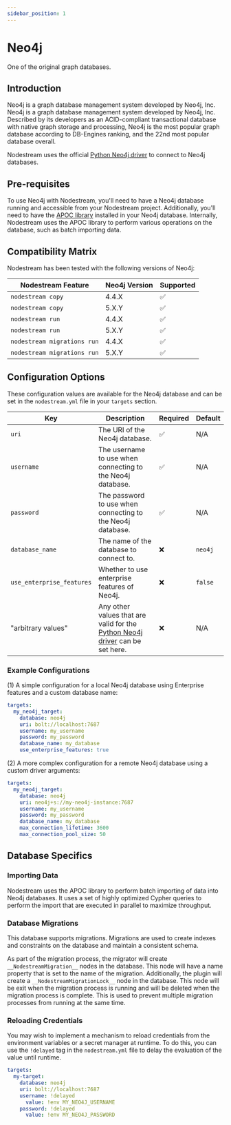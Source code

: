 ```yaml
---
sidebar_position: 1
---
```


# Neo4j
One of the original graph databases.

## Introduction

Neo4j is a graph database management system developed by Neo4j, Inc. 
Neo4j is a graph database management system developed by Neo4j, Inc. 
Described by its developers as an ACID-compliant transactional database with native graph storage and processing, Neo4j is the most popular graph database according to DB-Engines ranking, and the 22nd most popular database overall.

Nodestream uses the official [Python Neo4j driver](https://neo4j.com/docs/getting-started/languages-guides/neo4j-python/) to connect to Neo4j databases. 

## Pre-requisites

To use Neo4j with Nodestream, you'll need to have a Neo4j database running and accessible from your Nodestream project.
Additionally, you'll need to have the [APOC library](https://neo4j.com/labs/apoc/) installed in your Neo4j database.
Internally, Nodestream uses the APOC library to perform various operations on the database, such as batch importing data.

## Compatibility Matrix

Nodestream has been tested with the following versions of Neo4j:

| Nodestream Feature          | Neo4j Version | Supported |
| --------------------------- | ------------- | --------- |
| `nodestream copy`           | 4.4.X         | ✅         |
| `nodestream copy`           | 5.X.Y         | ✅         |
| `nodestream run`            | 4.4.X         | ✅         |
| `nodestream run`            | 5.X.Y         | ✅         |
| `nodestream migrations run` | 4.4.X         | ✅         |
| `nodestream migrations run` | 5.X.Y         | ✅         |

## Configuration Options

These configuration values are available for the Neo4j database and can be set in the `nodestream.yml` file in your `targets` section.

| Key                       | Description                                                                                                                                           | Required | Default |
| ------------------------- | ----------------------------------------------------------------------------------------------------------------------------------------------------- | -------- | ------- |
| `uri`                     | The URI of the Neo4j database.                                                                                                                        | ✅        | N/A     |
| `username`                | The username to use when connecting to the Neo4j database.                                                                                            | ✅        | N/A     |
| `password`                | The password to use when connecting to the Neo4j database.                                                                                            | ✅        | N/A     |
| `database_name`           | The name of the database to connect to.                                                                                                               | ❌        | `neo4j` |
| `use_enterprise_features` | Whether to use enterprise features of Neo4j.                                                                                                          | ❌        | `false` |
| "arbitrary values"        | Any other values that are valid for the [Python Neo4j driver](https://neo4j.com/docs/getting-started/languages-guides/neo4j-python/) can be set here. | ❌        | N/A  |

### Example Configurations


(1) A simple configuration for a local Neo4j database using Enterprise features and a custom database name:
```yaml
targets:
  my_neo4j_target:
    database: neo4j
    uri: bolt://localhost:7687
    username: my_username
    password: my_password
    database_name: my_database
    use_enterprise_features: true
```

(2) A more complex configuration for a remote Neo4j database using a custom driver arguments:
```yaml
targets:
  my_neo4j_target:
    database: neo4j
    uri: neo4j+s://my-neo4j-instance:7687
    username: my_username
    password: my_password
    database_name: my_database
    max_connection_lifetime: 3600
    max_connection_pool_size: 50
```

## Database Specifics

### Importing Data

Nodestream uses the APOC library to perform batch importing of data into Neo4j databases.
It uses a set of highly optimized Cypher queries to perform the import that are executed in parallel to maximize throughput.

### Database Migrations

This database supports migrations. 
Migrations are used to create indexes and constraints on the database and maintain a consistent schema.

As part of the migration process, the migrator will create `__NodestreamMigration__` nodes in the database. 
This node will have a name property that is set to the name of the migration.
Additionally, the plugin will create a `__NodestreamMigrationLock__` node in the database. 
This node will be exit when the migration process is running and will be deleted when the migration process is complete. 
This is used to prevent multiple migration processes from running at the same time.

### Reloading Credentials

You may wish to implement a mechanism to reload credentials from the environment variables or a secret manager at runtime.
To do this, you can use the `!delayed` tag in the `nodestream.yml` file to delay the evaluation of the value until runtime.

```yaml
targets:
  my-target:
    database: neo4j 
    uri: bolt://localhost:7687
    username: !delayed 
      value: !env MY_NEO4J_USERNAME
    password: !delayed
      value: !env MY_NEO4J_PASSWORD
```
